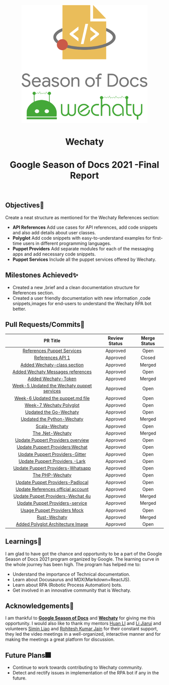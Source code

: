 <div align ="center">
<img src="assets/gsod-2021-1.svg" width="400" />
<br />
<img src="assets/gsod-2021-2.svg" width="400" />
<br />
<h1>Wechaty</h1>
<h1> Google Season of Docs 2021 -Final Report</h1>
<br>
</div>

## Objectives🧿

Create a neat structure as mentioned for the Wechaty References section:
* **API References**
Add use cases for API references, add code snippets and also add details about user classes.
* **Polyglot**
Add code snippets with easy-to-understand examples for first-time users in different programming languages.
* **Puppet Providers**
Add separate modules for each of the messaging apps and add necessary code snippets.
* **Puppet Services**
Include all the puppet services offered by Wechaty.

## Milestones Achieved✨

* Created a new ,brief and a clean documentation structure for References section.
* Created a user friendly  documentation with new information ,code snippets,images for end-users to understand the Wechaty RPA bot better.

## Pull Requests/Commits📔

| **PR Title**                                                                                           | **Review Status** | **Merge Status** |
|:------------------------------------------------------------------------------------------------------:|:-----------------:|:----------------:|
| [References Puppet Services](https://github.com/wechaty/wechaty.js.org/pull/907)                    | Approved          | Open             |
| [References API 1](https://github.com/wechaty/wechaty.js.org/pull/865)                                    | Approved          | Closed           |
| [Added Wechaty-class section](https://github.com/wechaty/wechaty.js.org/pull/913)                                                 | Approved          | Merged           |
| [Added Wechaty Messages references](https://github.com/wechaty/wechaty.js.org/pull/916)                                              | Approved          | Open             |
| [Added Wechaty-Token](https://github.com/wechaty/wechaty.js.org/pull/919)                   | Approved          | Merged           |                     
| [Week-5 Updated the Wechaty puppet services](https://github.com/wechaty/wechaty.js.org/pull/965)                   | Approved          | Open             |
| [Week-6 Updated the puppet.md file](https://github.com/wechaty/wechaty.js.org/pull/972)           | Approved          | Open             |
| [Week-7 Wechaty Polyglot](https://github.com/wechaty/wechaty.js.org/pull/1013)            | Approved          | Open             |
| [Updated the Go-Wechaty](https://github.com/wechaty/wechaty.js.org/pull/1050)       | Approved          | Open             |
| [Updated the Python-Wechaty](https://github.com/wechaty/wechaty.js.org/pull/1057)           | Approved          | Merged            |
| [Scala-Wechaty](https://github.com/wechaty/wechaty.js.org/pull/1096)          | Approved          | Open             |
| [The .Net-Wechaty](https://github.com/wechaty/wechaty.js.org/pull/1100)          | Approved          | Merged            |
| [Update Puppert Providers overview](https://github.com/wechaty/wechaty.js.org/pull/1107)          | Approved          | Open             |
| [Update Puppert Providers:Wechat](https://github.com/wechaty/wechaty.js.org/pull/1108)          | Approved          | Open             |
| [Update Puppert Providers-Gitter](https://github.com/wechaty/wechaty.js.org/pull/1110)          | Approved          | Open             |
| [Update Puppert Providers -Lark](https://github.com/wechaty/wechaty.js.org/pull/1152)          | Approved          | Open             |
| [Update Puppert Providers-Whatsapp](https://github.com/wechaty/wechaty.js.org/pull/1153)          | Approved          | Open             |
| [The PHP-Wechaty](https://github.com/wechaty/wechaty.js.org/pull/1156)          | Approved          | Open             |
| [Update Puppet Providers-Padlocal](https://github.com/wechaty/wechaty.js.org/pull/1195)          | Approved          | Open             |
| [Update References official account](https://github.com/wechaty/wechaty.js.org/pull/1208)          | Approved          | Open             |
| [Update Puppet Providers-Wechat 4u](https://github.com/wechaty/wechaty.js.org/pull/1211)          | Approved          | Merged           |
| [Update Puppet Providers-service](https://github.com/wechaty/wechaty.js.org/pull/1212)          | Approved          | Merged            |
| [Usage Puppet Providers Mock](https://github.com/wechaty/wechaty.js.org/pull/1220)          | Approved          | Open             |
| [Rust-Wechaty](https://github.com/wechaty/wechaty.js.org/pull/1231)          | Approved          | Merged            |
| [Added Polyglot Architecture Image](https://github.com/wechaty/wechaty.js.org/pull/1233)          | Approved          | Open             |

 

## Learnings🥇

I am glad to have got the chance and opportunity to be a part of the Google Season of Docs 2021 program organized by Google. The learning curve in the whole journey has been high. The program has helped me to:
* Understand the importance of Technical documentation.
* Learn about Docusaurus and MDX(Markdown+ReactJS).
* Learn about RPA (Robotic Process Automation) bots.
* Get involved in an innovative community that is  Wechaty.
## Acknowledgements🎉

I am thankful to **[Google Season of Docs](https://developers.google.com/season-of-docs)** and **[Wechaty](https://wechaty.js.org/)** for giving me this opportunity. I would also like to thank my mentors [Huan LI](https://github.com/huan) and [Li Jiarui](https://github.com/lijiarui) and volunteers [Simin Liao](https://github.com/proudofsimin) and [Rohitesh Kumar Jain](https://github.com/Rohitesh-Kumar-Jain) for their constant support, they led the video meetings in a well-organized, interactive manner and for making the meetings a  great platform for discussion.

## Future Plans🎆

* Continue to work towards contributing to Wechaty community.
* Detect and rectify issues in implementation of the RPA bot if any in the future.
